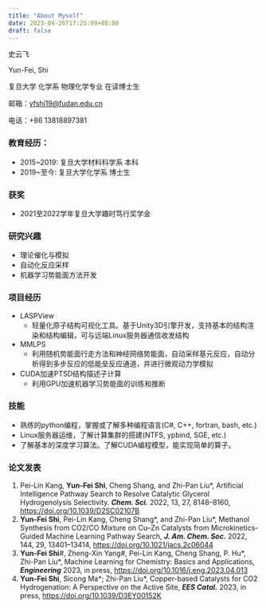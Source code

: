 ```yaml
---
title: "About Myself"
date: 2023-04-26T17:25:09+08:00
draft: false
---
```


史云飞

Yun-Fei, Shi

复旦大学 化学系 物理化学专业 在读博士生

邮箱：yfshi19@fudan.edu.cn

电话：+86 13818897381

### 教育经历：
* 2015~2019: 复旦大学材料科学系 本科
* 2019~至今: 复旦大学化学系 博士生

### 获奖
* 2021至2022学年复旦大学趣时笃行奖学金

### 研究兴趣
* 理论催化与模拟
* 自动化反应采样
* 机器学习势能面方法开发

### 项目经历
* LASPView
  * 轻量化原子结构可视化工具。基于Unity3D引擎开发，支持基本的结构渲染和结构编辑，可与远端Linux服务器通信收发结构
* MMLPS
  * 利用随机势能面行走方法和神经网络势能面，自动采样基元反应，自动分析得到多步反应的低能垒反应通道，并进行微观动力学模拟
* CUDA加速PTSD结构描述子计算
  * 利用GPU加速机器学习势能面的训练和推断

### 技能
* 熟练的python编程，掌握或了解多种编程语言(C#, C++, fortran, bash, etc.)
* Linux服务器运维，了解计算集群的搭建(NTFS, ypbind, SGE, etc.)
* 了解基本的深度学习算法。了解CUDA编程模型，能实现简单的算子。
  
### 论文发表

<!-- {{% mdfile file="/content/Publication.md" %}} -->

1. Pei-Lin Kang, **Yun-Fei Shi**, Cheng Shang, and Zhi-Pan Liu*, Artificial Intelligence Pathway Search to Resolve Catalytic Glycerol Hydrogenolysis Selectivity. ***Chem. Sci.*** 2022, 13, 27, 8148–8160, https://doi.org/10.1039/D2SC02107B
2. **Yun-Fei Shi**, Pei-Lin Kang, Cheng Shang*, and Zhi-Pan Liu*, Methanol Synthesis from CO2/CO Mixture on Cu–Zn Catalysts from Microkinetics-Guided Machine Learning Pathway Search, ***J. Am. Chem. Soc.*** 2022, 144, 29, 13401–13414, https://doi.org/10.1021/jacs.2c06044
3.  **Yun-Fei Shi**#, Zheng-Xin Yang#, Pei-Lin Kang, Cheng Shang, P. Hu*, Zhi-Pan Liu*, Machine Learning for Chemistry: Basics and Applications, ***Engineering*** 2023, in press, https://doi.org/10.1016/j.eng.2023.04.013
4.  **Yun-Fei Shi**, Sicong Ma*; Zhi-Pan Liu*, Copper-based Catalysts for CO2 Hydrogenation: A Perspective on the Active Site, ***EES Catal.*** 2023, in press,	https://doi.org/10.1039/D3EY00152K